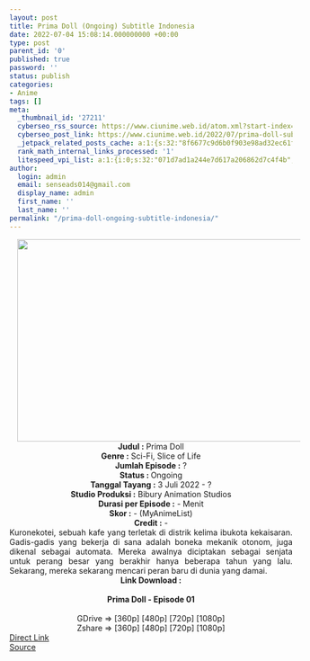 ```yaml
---
layout: post
title: Prima Doll (Ongoing) Subtitle Indonesia
date: 2022-07-04 15:08:14.000000000 +00:00
type: post
parent_id: '0'
published: true
password: ''
status: publish
categories:
- Anime
tags: []
meta:
  _thumbnail_id: '27211'
  cyberseo_rss_source: https://www.ciunime.web.id/atom.xml?start-index=1
  cyberseo_post_link: https://www.ciunime.web.id/2022/07/prima-doll-subtitle-indonesia.html
  _jetpack_related_posts_cache: a:1:{s:32:"8f6677c9d6b0f903e98ad32ec61f8deb";a:2:{s:7:"expires";i:1663449123;s:7:"payload";a:3:{i:0;a:1:{s:2:"id";i:27262;}i:1;a:1:{s:2:"id";i:27540;}i:2;a:1:{s:2:"id";i:28357;}}}}
  rank_math_internal_links_processed: '1'
  litespeed_vpi_list: a:1:{i:0;s:32:"071d7ad1a244e7d617a206862d7c4f4b";}
author:
  login: admin
  email: senseads014@gmail.com
  display_name: admin
  first_name: ''
  last_name: ''
permalink: "/prima-doll-ongoing-subtitle-indonesia/"
---
```

<div class="separator" style="clear: both; text-align: center;"><a href="https://blogger.googleusercontent.com/img/b/R29vZ2xl/AVvXsEi6IPfF6XxbmIxWg0OibuP4GMIo8pbOGBCWtkFYhUiOWjDRt_BXIrIYTR67bbdqf5p96TQZC5Np76KY8DjfrSoKJ2UDYR3mzW8X70wuhKupy9eBqB0DVj1gwSJa1gIjqIAX-X7g9pzgmd1U337WE3kDo3DU-1vVxBRY_qoPkFeo8XvxqhV6igCY5HQj/s1280/Prima%20Doll.png" style="margin-left: 1em; margin-right: 1em;"><img border="0" data-original-height="720" data-original-width="1280" height="360" src="{{ site.baseurl }}/assets/2022/07/Prima%20Doll.png" width="640" /></a></div>
<div class="separator" style="clear: both; text-align: center;"></div>
<div style="text-align: center;"><b>Judul</b><b><b> </b>:</b> Prima Doll</div>
<div style="text-align: center;"><b><b>Genre :</b></b> Sci-Fi, Slice of Life</div>
<div style="text-align: center;"><b>Jumlah Episode :</b> ?<br /><b>Status :&nbsp;</b>Ongoing<br /><b>Tanggal Tayang :</b> 3 Juli 2022 - ?<br /><b>Studio Produksi :</b>&nbsp;Bibury Animation Studios<br /><b>Durasi per Episode :</b> - Menit</div>
<div style="text-align: center;"><b>Skor :</b> - (MyAnimeList)</div>
<div style="text-align: center;"><b>Credit :</b>&nbsp;-</div>
<div style="text-align: center;"></div>
<div style="text-align: justify;">Kuronekotei, sebuah kafe yang terletak di distrik kelima ibukota kekaisaran. Gadis-gadis yang bekerja di sana adalah boneka mekanik otonom, juga dikenal sebagai automata. Mereka awalnya diciptakan sebagai senjata untuk perang besar yang berakhir hanya beberapa tahun yang lalu. Sekarang, mereka sekarang mencari peran baru di dunia yang damai.</div>
<div style="text-align: justify;"></div>
<div style="text-align: justify;"></div>
<div style="text-align: center;">
<div style="text-align: center;">
<div style="text-align: left;">
<div style="text-align: center;"><b>Link Download :</b></div>
<div style="text-align: center;"><b><br /></b></div>
<div style="text-align: center;"><span style="text-align: left;"><b>Prima Doll</b></span><b>&nbsp;- Episode 01</b></div>
<div style="text-align: center;"><b><br /></b></div>
<div style="text-align: center;">GDrive =&gt; [360p] [480p] [720p] [1080p]</div>
<div style="text-align: center;">Zshare =&gt; [360p] [480p] [720p] [1080p]</div>
</div>
</div>
</div>
<link rel="stylesheet" href="https://cdnjs.cloudflare.com/ajax/libs/font-awesome/4.7.0/css/font-awesome.min.css" />
<div class="divbtn"> <a href="https://handymansurrender.com/fihup8buzv?key=94550f7ce39444073321dde3b8782f97" class="btn"><i class="fa fa-download"></i> Direct Link</a> <br /><a href="https://www.ciunime.web.id/2022/07/prima-doll-subtitle-indonesia.html">Source</a> </div>

